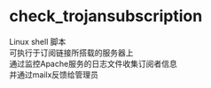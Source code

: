 # check_trojansubscription
Linux shell 脚本<br>
可执行于订阅链接所搭载的服务器上<br>
通过监控Apache服务的日志文件收集订阅者信息<br>
并通过mailx反馈给管理员
